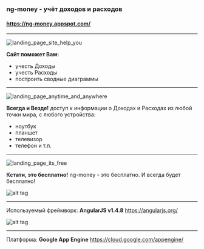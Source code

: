 ### ng-money - учёт доходов и расходов

#### https://ng-money.appspot.com/

----------------------------------------------------------------------------------------------------

![landing_page_site_help_you](https://ng-money.appspot.com/images/landing_page_site_help_you.png)

**Сайт поможет Вам:**
* учесть Доходы
* учесть Расходы
* построить сводные диаграммы
 
----------------------------------------------------------------------------------------------------

![landing_page_anytime_and_anywhere](https://ng-money.appspot.com/images/landing_page_anytime_and_anywhere.png)

**Всегда и Везде!**
доступ к информации о Доходах и Расходах из любой точки мира,
с любого устройства:
* ноутбук
* планшет
* телевизор
* телефон и т.п.

----------------------------------------------------------------------------------------------------

![landing_page_its_free](https://ng-money.appspot.com/images/landing_page_its_free.png)

**Кстати, это бесплатно!**
ng-money - это бесплатно.
И всегда будет бесплатно!

![alt tag](https://angularjs.org/img/AngularJS-large.png)

----------------------------------------------------------------------------------------------------

Используемый фреймворк: **AngularJS v1.4.8**
https://angularjs.org/

![alt tag](https://cloud.google.com/images/appengine-icon-54x48.png)

----------------------------------------------------------------------------------------------------

Платформа: **Google App Engine**
https://cloud.google.com/appengine/

